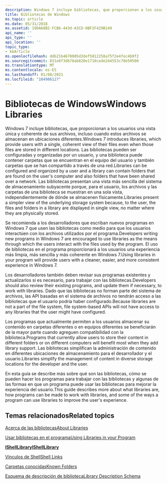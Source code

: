 ```yaml
---
description: Windows 7 incluye bibliotecas, que proporcionan a los usuarios una vista única y coherente de sus archivos, incluso cuando estos archivos se almacenan en ubicaciones diferentes.
title: Bibliotecas de Windows
ms.topic: article
ms.date: 05/31/2018
ms.assetid: 19DA68B2-FCB6-443d-A3CD-0BF2F429B149
api_name: ''
api_type: ''
api_location: ''
topic_type:
- kbArticle
ms.openlocfilehash: ddb21b4678005d3def5812258a75f2e4fec4b9f2
ms.sourcegitcommit: 831e8f3db78ab820e1710cede244553c70e50500
ms.translationtype: MT
ms.contentlocale: es-ES
ms.lasthandoff: 01/08/2021
ms.locfileid: "104986127"
---
```

# <a name="windows-libraries"></a><span data-ttu-id="0bcc4-103">Bibliotecas de Windows</span><span class="sxs-lookup"><span data-stu-id="0bcc4-103">Windows Libraries</span></span>

<span data-ttu-id="0bcc4-104">Windows 7 incluye bibliotecas, que proporcionan a los usuarios una vista única y coherente de sus archivos, incluso cuando estos archivos se almacenan en ubicaciones diferentes.</span><span class="sxs-lookup"><span data-stu-id="0bcc4-104">Windows 7 introduces libraries, which provide users with a single, coherent view of their files even when those files are stored in different locations.</span></span> <span data-ttu-id="0bcc4-105">Las bibliotecas pueden ser configuradas y organizadas por un usuario, y una biblioteca puede contener carpetas que se encuentran en el equipo del usuario y también carpetas que se han compartido a través de una red.</span><span class="sxs-lookup"><span data-stu-id="0bcc4-105">Libraries can be configured and organized by a user and a library can contain folders that are found on the user's computer and also folders that have been shared over a network.</span></span> <span data-ttu-id="0bcc4-106">Las bibliotecas presentan una vista más sencilla del sistema de almacenamiento subyacente porque, para el usuario, los archivos y las carpetas de una biblioteca se muestran en una sola vista, independientemente de dónde se almacenen físicamente.</span><span class="sxs-lookup"><span data-stu-id="0bcc4-106">Libraries present a simpler view of the underlying storage system because, to the user, the files and folders in a library are displayed in single view, no matter where they are physically stored.</span></span>

<span data-ttu-id="0bcc4-107">Se recomienda a los desarrolladores que escriban nuevos programas en Windows 7 que usen las bibliotecas como medio para que los usuarios interactúen con los archivos utilizados por el programa.</span><span class="sxs-lookup"><span data-stu-id="0bcc4-107">Developers writing new programs in Windows 7 are encouraged to use libraries as the means through which the users interact with the files used by the program.</span></span> <span data-ttu-id="0bcc4-108">El uso de bibliotecas en el programa proporcionará a los usuarios una experiencia más limpia, más sencilla y más coherente en Windows 7.</span><span class="sxs-lookup"><span data-stu-id="0bcc4-108">Using libraries in your program will provide users with a cleaner, easier, and more consistent experience in Windows 7.</span></span>

<span data-ttu-id="0bcc4-109">Los desarrolladores también deben revisar sus programas existentes y actualizarlos si es necesario, para trabajar con las bibliotecas.</span><span class="sxs-lookup"><span data-stu-id="0bcc4-109">Developers should also review their existing programs, and update them if necessary, to work with libraries.</span></span> <span data-ttu-id="0bcc4-110">Dado que las bibliotecas no forman parte del sistema de archivos, las API basadas en el sistema de archivos no tendrán acceso a las bibliotecas que el usuario podría haber configurado.</span><span class="sxs-lookup"><span data-stu-id="0bcc4-110">Because libraries are not a part of the file system, file system-based APIs will not have access to any libraries that the user might have configured.</span></span>

<span data-ttu-id="0bcc4-111">Los programas que actualmente permiten a los usuarios almacenar su contenido en carpetas diferentes o en equipos diferentes se beneficiarán de la mayor parte cuando agreguen compatibilidad con la biblioteca.</span><span class="sxs-lookup"><span data-stu-id="0bcc4-111">Programs that currently allow users to store their content in different folders or on different computers will benefit most when they add library support.</span></span> <span data-ttu-id="0bcc4-112">Las bibliotecas simplifican la administración de contenido en diferentes ubicaciones de almacenamiento para el desarrollador y el usuario.</span><span class="sxs-lookup"><span data-stu-id="0bcc4-112">Libraries simplify the management of content in diverse storage locations for the developer and the user.</span></span>

<span data-ttu-id="0bcc4-113">En esta guía se describe más sobre qué son las bibliotecas, cómo se pueden hacer los programas para trabajar con las bibliotecas y algunas de las formas en que un programa puede usar las bibliotecas para mejorar la experiencia del usuario.</span><span class="sxs-lookup"><span data-stu-id="0bcc4-113">This guide describes more about what libraries are, how programs can be made to work with libraries, and some of the ways a program can use libraries to improve the user's experience.</span></span>

## <a name="related-topics"></a><span data-ttu-id="0bcc4-114">Temas relacionados</span><span class="sxs-lookup"><span data-stu-id="0bcc4-114">Related topics</span></span>

<dl> <dt>

[<span data-ttu-id="0bcc4-115">Acerca de las bibliotecas</span><span class="sxs-lookup"><span data-stu-id="0bcc4-115">About Libraries</span></span>](library-leverage-to-manage-folders.md)
</dt> <dt>

[<span data-ttu-id="0bcc4-116">Usar bibliotecas en el programa</span><span class="sxs-lookup"><span data-stu-id="0bcc4-116">Using Libraries in your Program</span></span>](library-be-library-aware.md)
</dt> <dt>

[<span data-ttu-id="0bcc4-117">**IShellLibrary**</span><span class="sxs-lookup"><span data-stu-id="0bcc4-117">**IShellLibrary**</span></span>](/windows/desktop/api/shobjidl_core/nn-shobjidl_core-ishelllibrary)
</dt> <dt>

[<span data-ttu-id="0bcc4-118">Vínculos de Shell</span><span class="sxs-lookup"><span data-stu-id="0bcc4-118">Shell Links</span></span>](./links.md)
</dt> <dt>

[<span data-ttu-id="0bcc4-119">Carpetas conocidas</span><span class="sxs-lookup"><span data-stu-id="0bcc4-119">Known Folders</span></span>](known-folders.md)
</dt> <dt>

[<span data-ttu-id="0bcc4-120">Esquema de descripción de biblioteca</span><span class="sxs-lookup"><span data-stu-id="0bcc4-120">Library Description Schema</span></span>](library-schema-entry.md)
</dt> </dl>

 

 
